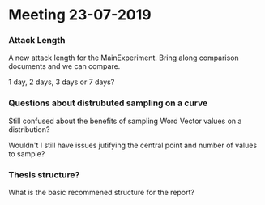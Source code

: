 # Meeting 23-07-2019

### Attack Length
A new attack length for the MainExperiment. Bring along comparison documents and we can compare.

1 day, 2 days, 3 days or 7 days?

### Questions about distrubuted sampling on a curve
Still confused about the benefits of sampling Word Vector values on a distribution?

Wouldn't I still have issues jutifying the central point and number of values to sample?

### Thesis structure?
What is the basic recommened structure for the report? 
